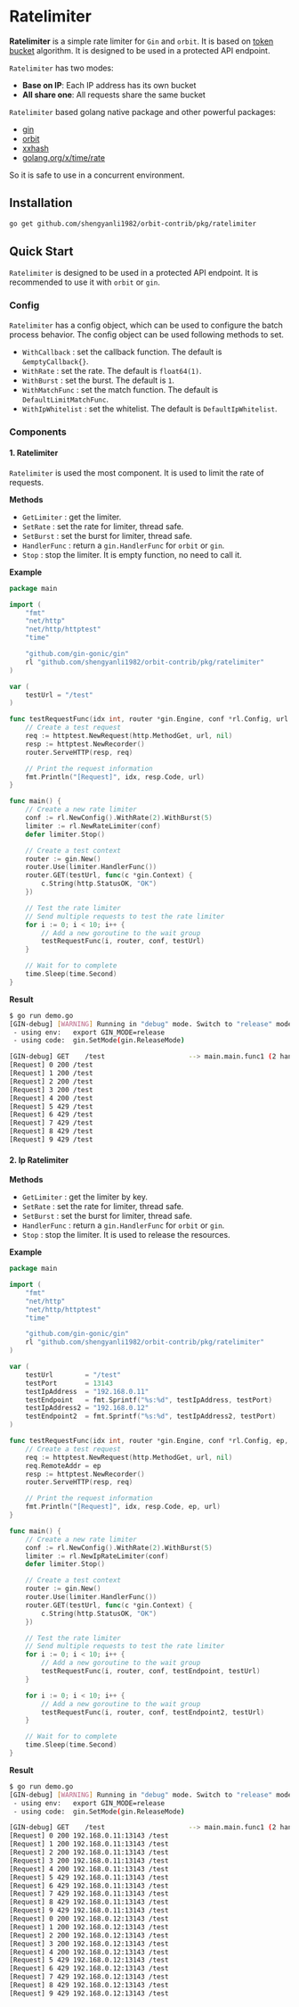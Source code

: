 # Ratelimiter

**Ratelimiter** is a simple rate limiter for `Gin` and `orbit`. It is based on [token bucket](https://en.wikipedia.org/wiki/Token_bucket) algorithm. It is designed to be used in a protected API endpoint.

`Ratelimiter` has two modes:

-   **Base on IP**: Each IP address has its own bucket
-   **All share one**: All requests share the same bucket

`Ratelimiter` based golang native package and other powerful packages:

-   [gin](https://github.com/gin-gonic/gin)
-   [orbit](https://github.com/shengyanli1982/orbit)
-   [xxhash](https://github.com/cespare/xxhash)
-   [golang.org/x/time/rate](https://pkg.go.dev/golang.org/x/time/rate)

So it is safe to use in a concurrent environment.

## Installation

```bash
go get github.com/shengyanli1982/orbit-contrib/pkg/ratelimiter
```

## Quick Start

`Ratelimiter` is designed to be used in a protected API endpoint. It is recommended to use it with `orbit` or `gin`.

### Config

`Ratelimiter` has a config object, which can be used to configure the batch process behavior. The config object can be used following methods to set.

-   `WithCallback` : set the callback function. The default is `&emptyCallback{}`.
-   `WithRate` : set the rate. The default is `float64(1)`.
-   `WithBurst` : set the burst. The default is `1`.
-   `WithMatchFunc` : set the match function. The default is `DefaultLimitMatchFunc`.
-   `WithIpWhitelist` : set the whitelist. The default is `DefaultIpWhitelist`.

### Components

#### 1. Ratelimiter

`Ratelimiter` is used the most component. It is used to limit the rate of requests.

**Methods**

-   `GetLimiter` : get the limiter.
-   `SetRate` : set the rate for limiter, thread safe.
-   `SetBurst` : set the burst for limiter, thread safe.
-   `HandlerFunc` : return a `gin.HandlerFunc` for `orbit` or `gin`.
-   `Stop` : stop the limiter. It is empty function, no need to call it.

**Example**

```go
package main

import (
	"fmt"
	"net/http"
	"net/http/httptest"
	"time"

	"github.com/gin-gonic/gin"
	rl "github.com/shengyanli1982/orbit-contrib/pkg/ratelimiter"
)

var (
	testUrl = "/test"
)

func testRequestFunc(idx int, router *gin.Engine, conf *rl.Config, url string) {
	// Create a test request
	req := httptest.NewRequest(http.MethodGet, url, nil)
	resp := httptest.NewRecorder()
	router.ServeHTTP(resp, req)

	// Print the request information
	fmt.Println("[Request]", idx, resp.Code, url)
}

func main() {
	// Create a new rate limiter
	conf := rl.NewConfig().WithRate(2).WithBurst(5)
	limiter := rl.NewRateLimiter(conf)
	defer limiter.Stop()

	// Create a test context
	router := gin.New()
	router.Use(limiter.HandlerFunc())
	router.GET(testUrl, func(c *gin.Context) {
		c.String(http.StatusOK, "OK")
	})

	// Test the rate limiter
	// Send multiple requests to test the rate limiter
	for i := 0; i < 10; i++ {
		// Add a new goroutine to the wait group
		testRequestFunc(i, router, conf, testUrl)
	}

	// Wait for to complete
	time.Sleep(time.Second)
}
```

**Result**

```bash
$ go run demo.go
[GIN-debug] [WARNING] Running in "debug" mode. Switch to "release" mode in production.
 - using env:   export GIN_MODE=release
 - using code:  gin.SetMode(gin.ReleaseMode)

[GIN-debug] GET    /test                     --> main.main.func1 (2 handlers)
[Request] 0 200 /test
[Request] 1 200 /test
[Request] 2 200 /test
[Request] 3 200 /test
[Request] 4 200 /test
[Request] 5 429 /test
[Request] 6 429 /test
[Request] 7 429 /test
[Request] 8 429 /test
[Request] 9 429 /test
```

#### 2. Ip Ratelimiter

**Methods**

-   `GetLimiter` : get the limiter by key.
-   `SetRate` : set the rate for limiter, thread safe.
-   `SetBurst` : set the burst for limiter, thread safe.
-   `HandlerFunc` : return a `gin.HandlerFunc` for `orbit` or `gin`.
-   `Stop` : stop the limiter. It is used to release the resources.

**Example**

```go
package main

import (
	"fmt"
	"net/http"
	"net/http/httptest"
	"time"

	"github.com/gin-gonic/gin"
	rl "github.com/shengyanli1982/orbit-contrib/pkg/ratelimiter"
)

var (
	testUrl        = "/test"
	testPort       = 13143
	testIpAddress  = "192.168.0.11"
	testEndpoint   = fmt.Sprintf("%s:%d", testIpAddress, testPort)
	testIpAddress2 = "192.168.0.12"
	testEndpoint2  = fmt.Sprintf("%s:%d", testIpAddress2, testPort)
)

func testRequestFunc(idx int, router *gin.Engine, conf *rl.Config, ep, url string) {
	// Create a test request
	req := httptest.NewRequest(http.MethodGet, url, nil)
	req.RemoteAddr = ep
	resp := httptest.NewRecorder()
	router.ServeHTTP(resp, req)

	// Print the request information
	fmt.Println("[Request]", idx, resp.Code, ep, url)
}

func main() {
	// Create a new rate limiter
	conf := rl.NewConfig().WithRate(2).WithBurst(5)
	limiter := rl.NewIpRateLimiter(conf)
	defer limiter.Stop()

	// Create a test context
	router := gin.New()
	router.Use(limiter.HandlerFunc())
	router.GET(testUrl, func(c *gin.Context) {
		c.String(http.StatusOK, "OK")
	})

	// Test the rate limiter
	// Send multiple requests to test the rate limiter
	for i := 0; i < 10; i++ {
		// Add a new goroutine to the wait group
		testRequestFunc(i, router, conf, testEndpoint, testUrl)
	}

	for i := 0; i < 10; i++ {
		// Add a new goroutine to the wait group
		testRequestFunc(i, router, conf, testEndpoint2, testUrl)
	}

	// Wait for to complete
	time.Sleep(time.Second)
}
```

**Result**

```bash
$ go run demo.go
[GIN-debug] [WARNING] Running in "debug" mode. Switch to "release" mode in production.
 - using env:   export GIN_MODE=release
 - using code:  gin.SetMode(gin.ReleaseMode)

[GIN-debug] GET    /test                     --> main.main.func1 (2 handlers)
[Request] 0 200 192.168.0.11:13143 /test
[Request] 1 200 192.168.0.11:13143 /test
[Request] 2 200 192.168.0.11:13143 /test
[Request] 3 200 192.168.0.11:13143 /test
[Request] 4 200 192.168.0.11:13143 /test
[Request] 5 429 192.168.0.11:13143 /test
[Request] 6 429 192.168.0.11:13143 /test
[Request] 7 429 192.168.0.11:13143 /test
[Request] 8 429 192.168.0.11:13143 /test
[Request] 9 429 192.168.0.11:13143 /test
[Request] 0 200 192.168.0.12:13143 /test
[Request] 1 200 192.168.0.12:13143 /test
[Request] 2 200 192.168.0.12:13143 /test
[Request] 3 200 192.168.0.12:13143 /test
[Request] 4 200 192.168.0.12:13143 /test
[Request] 5 429 192.168.0.12:13143 /test
[Request] 6 429 192.168.0.12:13143 /test
[Request] 7 429 192.168.0.12:13143 /test
[Request] 8 429 192.168.0.12:13143 /test
[Request] 9 429 192.168.0.12:13143 /test
```
